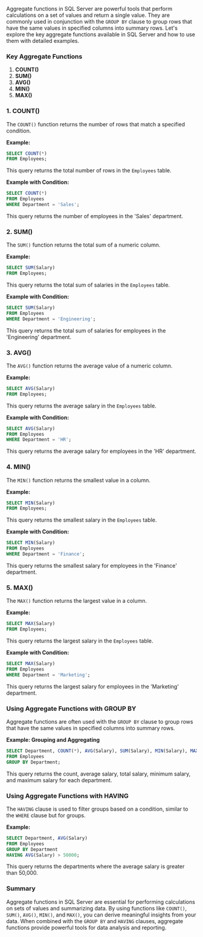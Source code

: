 Aggregate functions in SQL Server are powerful tools that perform calculations on a set of values and return a single value. They are commonly used in conjunction with the `GROUP BY` clause to group rows that have the same values in specified columns into summary rows. Let's explore the key aggregate functions available in SQL Server and how to use them with detailed examples.

### Key Aggregate Functions

1. **COUNT()**
2. **SUM()**
3. **AVG()**
4. **MIN()**
5. **MAX()**

### 1. COUNT()

The `COUNT()` function returns the number of rows that match a specified condition.

**Example:**
```sql
SELECT COUNT(*)
FROM Employees;
```
This query returns the total number of rows in the `Employees` table.

**Example with Condition:**
```sql
SELECT COUNT(*)
FROM Employees
WHERE Department = 'Sales';
```
This query returns the number of employees in the 'Sales' department.

### 2. SUM()

The `SUM()` function returns the total sum of a numeric column.

**Example:**
```sql
SELECT SUM(Salary)
FROM Employees;
```
This query returns the total sum of salaries in the `Employees` table.

**Example with Condition:**
```sql
SELECT SUM(Salary)
FROM Employees
WHERE Department = 'Engineering';
```
This query returns the total sum of salaries for employees in the 'Engineering' department.

### 3. AVG()

The `AVG()` function returns the average value of a numeric column.

**Example:**
```sql
SELECT AVG(Salary)
FROM Employees;
```
This query returns the average salary in the `Employees` table.

**Example with Condition:**
```sql
SELECT AVG(Salary)
FROM Employees
WHERE Department = 'HR';
```
This query returns the average salary for employees in the 'HR' department.

### 4. MIN()

The `MIN()` function returns the smallest value in a column.

**Example:**
```sql
SELECT MIN(Salary)
FROM Employees;
```
This query returns the smallest salary in the `Employees` table.

**Example with Condition:**
```sql
SELECT MIN(Salary)
FROM Employees
WHERE Department = 'Finance';
```
This query returns the smallest salary for employees in the 'Finance' department.

### 5. MAX()

The `MAX()` function returns the largest value in a column.

**Example:**
```sql
SELECT MAX(Salary)
FROM Employees;
```
This query returns the largest salary in the `Employees` table.

**Example with Condition:**
```sql
SELECT MAX(Salary)
FROM Employees
WHERE Department = 'Marketing';
```
This query returns the largest salary for employees in the 'Marketing' department.

### Using Aggregate Functions with GROUP BY

Aggregate functions are often used with the `GROUP BY` clause to group rows that have the same values in specified columns into summary rows.

**Example: Grouping and Aggregating**
```sql
SELECT Department, COUNT(*), AVG(Salary), SUM(Salary), MIN(Salary), MAX(Salary)
FROM Employees
GROUP BY Department;
```
This query returns the count, average salary, total salary, minimum salary, and maximum salary for each department.

### Using Aggregate Functions with HAVING

The `HAVING` clause is used to filter groups based on a condition, similar to the `WHERE` clause but for groups.

**Example:**
```sql
SELECT Department, AVG(Salary)
FROM Employees
GROUP BY Department
HAVING AVG(Salary) > 50000;
```
This query returns the departments where the average salary is greater than 50,000.

### Summary

Aggregate functions in SQL Server are essential for performing calculations on sets of values and summarizing data. By using functions like `COUNT()`, `SUM()`, `AVG()`, `MIN()`, and `MAX()`, you can derive meaningful insights from your data. When combined with the `GROUP BY` and `HAVING` clauses, aggregate functions provide powerful tools for data analysis and reporting.
